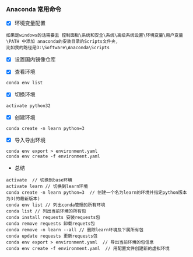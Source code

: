 ### Anaconda 常用命令
-[x] 环境变量配置
```text
如果是windows的话需要去 控制面板\系统和安全\系统\高级系统设置\环境变量\用户变量\PATH 中添加 anaconda的安装目录的Scripts文件夹, 
比如我的路径是D:\Software\Anaconda\Scripts
```
-[x] 设置国内镜像仓库


-[x] 查看环境
```text
conda env list
```
-[x] 切换环境
```text
activate python32
```

-[x] 创建环境
```text
conda create -n learn python=3
```
-[x] 导入导出环境
```text
conda env export > environment.yaml
conda env create -f environment.yaml
```

* 总结
```text
activate  // 切换到base环境
activate learn // 切换到learn环境
conda create -n learn python=3  // 创建一个名为learn的环境并指定python版本为3(的最新版本)
conda env list // 列出conda管理的所有环境
conda list // 列出当前环境的所有包
conda install requests 安装requests包
conda remove requests 卸载requets包
conda remove -n learn --all // 删除learn环境及下属所有包
conda update requests 更新requests包
conda env export > environment.yaml  // 导出当前环境的包信息
conda env create -f environment.yaml  // 用配置文件创建新的虚拟环境
```
